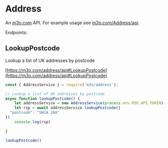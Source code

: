 # Address

An [m3o.com](https://m3o.com) API. For example usage see [m3o.com/Address/api](https://m3o.com/Address/api).

Endpoints:

## LookupPostcode

Lookup a list of UK addresses by postcode


[https://m3o.com/address/api#LookupPostcode](https://m3o.com/address/api#LookupPostcode)

```js
const { AddressService } = require('m3o/address');

// Lookup a list of UK addresses by postcode
async function lookupPostcode() {
	let addressService = new AddressService(process.env.M3O_API_TOKEN)
	let rsp = await addressService.lookupPostcode({
  "postcode": "SW1A 2AA"
})
	console.log(rsp)
	
}

lookupPostcode()
```
